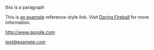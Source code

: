 this is a paragraph

This is [an example][id] reference-style link.
Visit [Daring Fireball][] for more information.

[id]: http://example.com/  "Optional Title Here"
[Daring Fireball]: http://daringfireball.net/
  [1]: http://google.com/        "Google"
  [2]: http://google.com/        "Google"
     
<http://www.google.com>

<test@example.com>
